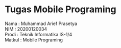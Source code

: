 # Tugas Mobile Programing

Nama : Muhammad Arief Prasetya  
NIM : 20200120034                
Prodi : Teknik Informatika IS-1/4  
Matkul : Mobile Programing
